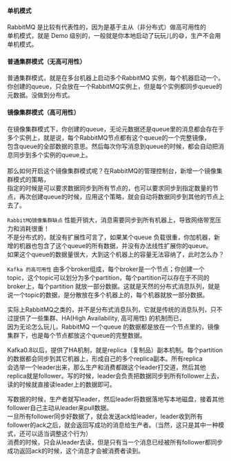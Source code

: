 #### 单机模式
RabbitMQ 是比较有代表性的，因为是基于主从（非分布式）做高可用性的 <br>
单机模式，就是 Demo 级别的，一般就是你本地启动了玩玩儿的😄，生产不会用单机模式。
  
#### 普通集群模式（无高可用性）
普通集群模式，就是在多台机器上启动多个RabbitMQ 实例，每个机器启动一个。你创建的queue，只会放在一个RabbitMQ实例上，但是每个实例都同步queue的元数据。没做到分布式。

#### 镜像集群模式（高可用性）
在镜像集群模式下，你创建的queue，无论元数据还是queue里的消息都会存在于多个实例上，就是说，每个RabbitMQ节点都有这个queue的一个完整镜像，<br>
包含queue的全部数据的意思。然后每次你写消息到queue的时候，都会自动把消息同步到多个实例的queue上。<br>
  <br>
那么如何开启这个镜像集群模式呢？在RabbitMQ的管理控制台，新增一个镜像集群模式的策略，<br>
指定的时候是可以要求数据同步到所有节点的，也可以要求同步到指定数量的节点，再次创建queue的时候，应用这个策略，就会自动将数据同步到其他的节点上去了。<br>
  
  `RabbitMQ镜像集群缺点`
性能开销大，消息需要同步到所有机器上，导致网络带宽压力和消耗很重！<br>
不是分布式的，就没有扩展性可言了，如果某个queue 负载很重，你加机器，新增的机器也包含了这个queue的所有数据，并没有办法线性扩展你的queue。<br>
如果这个queue的数据量很大，大到这个机器上的容量无法容纳了，此时怎么办？<br>
  
  `Kafka 的高可用性`
由多个broker组成，每个broker是一个节点；你创建一个topic，这个topic可以划分为多个partition，每个partition可以存在于不同的broker上，每个partition 就放一部分数据。这就是天然的分布式消息队列，就是说一个topic的数据，是分散放在多个机器上的，每个机器就放一部分数据。
  
实际上RabbitMQ之类的，并不是分布式消息队列，它就是传统的消息队列，只不过提供了一些集群、HA(High Availability, 高可用性) 的机制而已，<br>
因为无论怎么玩儿，RabbitMQ 一个queue 的数据都是放在一个节点里的，镜像集群下，也是每个节点都放这个queue的完整数据。<br>
  
Kafka0.8以后，提供了HA机制，就是replica（复制品）副本机制。每个partition的数据都会同步到其它机器上，形成自己的多个replica副本。所有replica <br>
会选举一个leader出来，那么生产和消费都跟这个leader打交道，然后其他replica就是follower。写的时候，leader会负责把数据同步到所有follower上去，读的时候就直接读leader上的数据即可。<br>
  
写数据的时候，生产者就写leader，然后leader将数据落地写本地磁盘，接着其他follower自己主动从leader来pull数据。<br>
一旦所有follower同步好数据了，就会发送ack给leader，leader收到所有follower的ack之后，就会返回写成功的消息给生产者。（当然，这只是其中一种模式，还可以适当调整这个行为）<br>
消费的时候，只会从leader去读，但是只有当一个消息已经被所有follower都同步成功返回ack的时候，这个消息才会被消费者读到。<br>
